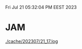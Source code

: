 Fri Jul 21 05:32:04 PM EEST 2023
# JAM
<a href='./cache/202307/21_17.log'>./cache/202307/21_17.log</a>
